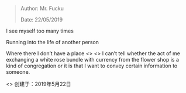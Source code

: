 > Author: Mr. Fucku
>
> Date: 22/05/2019



I see myself too many times

Running into the life of another person 

Where there I don’t have a place
<>
<>
I can’t tell whether the act of me exchanging a white rose bundle with currency from the flower shop is a kind of congregation or it is that I want to convey certain information to someone.

<>
创建于：2019年5月22日